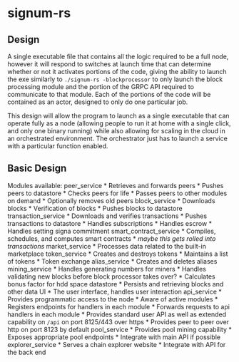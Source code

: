 # signum-rs

## Design
A single executable file that contains all the logic required to be a full node, however it will respond to switches at launch time that can determine whether or not it activates portions of the code, giving the ability to launch the exe similarly to `./signum-rs -blockprocessor` to only launch the block processing module and the portion of the GRPC API required to communicate to that module. Each of the portions of the code will be contained as an actor, designed to only do one particular job.

This design will allow the program to launch as a single executable that can operate fully as a node (allowing people to run it at home with a single click, and only one binary running) while also allowing for scaling in the cloud in an orchestrated environment. The orchestrator just has to launch a service with a particular function enabled.

## Basic Design
Modules available:
    peer_service
        * Retrieves and forwards peers
        * Pushes peers to datastore
        * Checks peers for life
        * Passes peers to other modules on demand
        * Optionally removes old peers
    block_service
        * Downloads blocks
        * Verification of blocks
        * Pushes blocks to datastore
    transaction_service
        * Downloads and verifies transactions
        * Pushes transactions to datastore
        * Handles subscriptions
        * Handles escrow
        * Handles setting signa commitment
    smart_contract_service
        * Compiles, schedules, and computes smart contracts
        * _maybe this gets rolled into transactions_
    market_service
        * Processes data related to the built-in marketplace
    token_service
        * Creates and destroys tokens
        * Maintains a list of tokens
        * Token exchange
    alias_service
        * Creates and deletes aliases
    mining_service
        * Handles generating numbers for miners
        * Handles validating new blocks before block processor takes over?
        * Calculates bonus factor for hdd space
    datastore
        * Persists and retrieving blocks and other data
    UI
        * The user interface, handles user interaction
    api_service
        * Provides programmatic access to the node
        * Aware of active modules
        * Registers endpoints for handlers in each module
        * Forwards requests to api handlers in each module
        * Provides standard user API as well as extended capability on `/api` on port 8125/443 over https
        * Provides peer to peer over http on port 8123 by default
    pool_service
        * Provides pool mining capability
        * Exposes appropriate pool endpoints
        * Integrate with main API if possible
    explorer_service
        * Serves a chain explorer website
        * Integrate with API for the back end